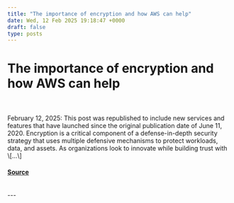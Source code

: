 ```yaml
---
title: "The importance of encryption and how AWS can help"
date: Wed, 12 Feb 2025 19:18:47 +0000
draft: false
type: posts
---
```

# The importance of encryption and how AWS can help

<br/>

<br/>
February 12, 2025: This post was republished to include new services and features that have launched since the original publication date of June 11, 2020. Encryption is a critical component of a defense-in-depth security strategy that uses multiple defensive mechanisms to protect workloads, data, and assets. As organizations look to innovate while building trust with \[…\]

#### [Source](https://aws.amazon.com/blogs/security/importance-of-encryption-and-how-aws-can-help/)

<br/>
---
